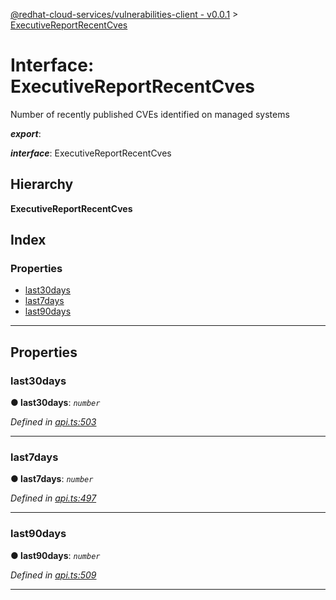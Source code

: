 [@redhat-cloud-services/vulnerabilities-client - v0.0.1](../README.md) > [ExecutiveReportRecentCves](../interfaces/executivereportrecentcves.md)

# Interface: ExecutiveReportRecentCves

Number of recently published CVEs identified on managed systems

*__export__*: 

*__interface__*: ExecutiveReportRecentCves

## Hierarchy

**ExecutiveReportRecentCves**

## Index

### Properties

* [last30days](executivereportrecentcves.md#last30days)
* [last7days](executivereportrecentcves.md#last7days)
* [last90days](executivereportrecentcves.md#last90days)

---

## Properties

<a id="last30days"></a>

###  last30days

**● last30days**: *`number`*

*Defined in [api.ts:503](https://github.com/RedHatInsights/javascript-clients/blob/master/packages/vulnerabilities/api.ts#L503)*

___
<a id="last7days"></a>

###  last7days

**● last7days**: *`number`*

*Defined in [api.ts:497](https://github.com/RedHatInsights/javascript-clients/blob/master/packages/vulnerabilities/api.ts#L497)*

___
<a id="last90days"></a>

###  last90days

**● last90days**: *`number`*

*Defined in [api.ts:509](https://github.com/RedHatInsights/javascript-clients/blob/master/packages/vulnerabilities/api.ts#L509)*

___

